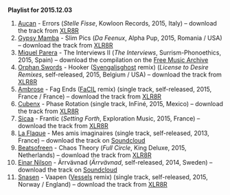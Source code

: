 **Playlist for 2015.12.03**

1. [Aucan](http://musicbrainz.org/artist/c39d82bb-c487-4baf-8318-131a32890c13) - Errors (_Stelle Fisse_, Kowloon Records, 2015, Italy) – download the track from [XLR8R](https://www.xlr8r.com/mp3/2015/11/aucan-errors/)
1. [Gypsy Mamba](http://musicbrainz.org/artist/a1ce04b1-1fe4-4208-976e-13446939bc65) - Slim Pics (_Da Feenux_, Alpha Pup, 2015, Romania / USA) – download the track from [XLR8R](https://www.xlr8r.com/mp3/2015/12/gypsy-mamba-slim-pics/)
1. [Miquel Parera](http://musicbrainz.org/artist/53feee64-79ed-4504-abbb-047fe32e1f17) - The Interviews II (_The Interviews_, Surrism-Phonoethics, 2015, Spain) – download the compilation on the [Free Music Archive](http://freemusicarchive.org/music/Jaan_Patterson_and_Friends/)
1. [Orphan Swords](http://musicbrainz.org/artist/8d602156-8760-45ba-980b-2d92cdc81083) - Hooker ([Svengalisghost](http://musicbrainz.org/artist/5b5551df-3298-4ab9-9bbe-07de419c5815) remix) (_License to Desire Remixes_, self-released, 2015, Belgium / USA) – download the track from [XLR8R](https://www.xlr8r.com/mp3/2015/11/orphan-swords-hooker-svengalisghost-remix/)
1. [Ambrose](http://musicbrainz.org/artist/0d60da7c-995c-44ba-8f6a-b4ace05d5a13) - Fag Ends ([FaCIL](http://musicbrainz.org/artist/6db13183-1e27-4713-8cf3-a72e0a1f83c8) remix) (single track, self-released, 2015, France / France) – download the track from [XLR8R](https://www.xlr8r.com/mp3/2015/11/ambrose-fag-ends-facil-remix/)
1. [Cubenx](http://musicbrainz.org/artist/5fb3a817-29b8-4e33-929e-44f876368f6f) - Phase Rotation (single track, InFiné, 2015, Mexico) – download the track from [XLR8R](https://www.xlr8r.com/mp3/2015/11/cubenx-phase-rotation/)
1. [Sicaa](http://musicbrainz.org/artist/cdb63b2a-ba16-436e-ab90-5753fd331c81) - Frantic (_Setting Forth_, Exploration Music, 2015, France) – download the track from [XLR8R](https://www.xlr8r.com/mp3/2015/11/sicaa-frantic/)
1. [La Flaque](http://musicbrainz.org/release/d8f2bedc-616c-4d5f-9550-d1301b2a1769) - Mes amis imaginaires (single track, self-released, 2013, France) – download the track on [Soundcloud](https://soundcloud.com/laflaque/mes-amis-imaginaires)
1. [Beatsofreen](http://musicbrainz.org/artist/36f92b57-47d6-4abd-8981-a59f7ad8d7cb) - Chaos Theory (_Full Circle_, King Deluxe, 2015, Netherlands) – download the track from [XLR8R](https://www.xlr8r.com/mp3/2015/11/beatsofreen-chaos-theory/)
1. [Einar Nilson](http://musicbrainz.org/artist/f5c06dbc-8463-40d5-bc6e-6e12a37230e9) - Ärrvävnad (_Ärrvävnad_, self-released, 2014, Sweden) – download the track on [Soundcloud](https://soundcloud.com/mxps/einar-nilson-arrvavnad)
1. [Snasen](http://musicbrainz.org/artist/9f80c77f-2e67-4bf1-9eec-15f4582a0ac3) - Vaapen ([Vessels](http://musicbrainz.org/artist/46e2ea0e-b023-4ba6-b43a-d95615d7b6cd) remix) (single track, self-released, 2015, Norway / England) – download the track from [XLR8R](https://www.xlr8r.com/mp3/2015/11/snasen-vaapen-vessels-remix/)